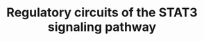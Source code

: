 ---
annotations:
- type: Pathway Ontology
  value: regulatory pathway
- type: Pathway Ontology
  value: Jak-Stat signaling pathway
authors:
- Marvin M2
- DeSl
- Fehrhart
description: STAT3 activation works through phosphorylation on at tyrosine 705 by
  a variety of adaptor kinases (JAK1, JAK2, JAK3, TYK2, SRC), resulting in dimers
  of STAT3 that translocates into the nucleus. Those adaptor kinases can be activated
  by a variety of receptors in response to cytokines or growth factors. Besides, an
  additional phosphate group can be added at serine 727 on each STAT3 (by MAPKs, mTOR,
  PKC), which enhances the transcriptional activity of STAT3 or directs STAT3 towards
  the mitochondria. Inside the nucleus, the STAT3 dimers are regulated by a variety
  of modifying factors, such as acetylation at lysine 685 by histone acetyltransferases,
  methylation at lysine 140 by histone methyltransferases to favor or impair STAT3
  transcriptional activity, respectively. Other regulators of STAT3 include phosphatases
  (such as PTPRD, SOCS3, TRIM28, PIAS3) and miRNAs.
last-edited: 2019-05-23
organisms:
- Homo sapiens
redirect_from:
- /index.php/Pathway:WP4538
- /instance/WP4538
schema-jsonld:
- '@context': https://schema.org/
  '@id': https://wikipathways.github.io/pathways/WP4538.html
  '@type': Dataset
  creator:
    '@type': Organization
    name: WikiPathways
  description: STAT3 activation works through phosphorylation on at tyrosine 705 by
    a variety of adaptor kinases (JAK1, JAK2, JAK3, TYK2, SRC), resulting in dimers
    of STAT3 that translocates into the nucleus. Those adaptor kinases can be activated
    by a variety of receptors in response to cytokines or growth factors. Besides,
    an additional phosphate group can be added at serine 727 on each STAT3 (by MAPKs,
    mTOR, PKC), which enhances the transcriptional activity of STAT3 or directs STAT3
    towards the mitochondria. Inside the nucleus, the STAT3 dimers are regulated by
    a variety of modifying factors, such as acetylation at lysine 685 by histone acetyltransferases,
    methylation at lysine 140 by histone methyltransferases to favor or impair STAT3
    transcriptional activity, respectively. Other regulators of STAT3 include phosphatases
    (such as PTPRD, SOCS3, TRIM28, PIAS3) and miRNAs.
  keywords:
  - MAPK4
  - CSF3R
  - IL15RA
  - MAPK9
  - IL10RB
  - MPL
  - PDGFRB
  - CSF2RB
  - JAK2
  - IL5RA
  - IFNAR1
  - MAPKAP1
  - CNTFR
  - TRIM28
  - PIAS3
  - IL20RA
  - IL6ST
  - F2RL3
  - MAPK3
  - DUSP2
  - IL27RA
  - AGTR1
  - MAPK15
  - IL9R
  - AGTR2
  - PTPRT
  - IFNGR1
  - IL20RB
  - F2R
  - OSMR
  - MAPK14
  - IFNGR2
  - MLST8
  - SOCS3
  - LIFR
  - IFNLR1
  - MTOR
  - IL11RA
  - MAPK7
  - PRKCB
  - MAPK11
  - IL6R
  - F2RL2
  - MAPK6
  - MAPK1
  - IL3RA
  - IL2RG
  - JAK3
  - MAPK10
  - PTPRD
  - IL12RB2
  - GHR
  - MAPK13
  - PDGFRA
  - EGFR
  - SETD7
  - MAPK8
  - IL2RB
  - CSF2RA
  - RICTOR
  - TYK2
  - DEPTOR
  - PTPRC
  - IL22RA1
  - IL7R
  - STMN1
  - MAPK12
  - IL10RA
  - IL2RA
  - CTF1
  - IFNAR2
  - STAT3
  - AKT1S1
  - IL21R
  - RPTOR
  - CREBBP
  - JAK1
  - SRC
  license: CC0
  name: Regulatory circuits of the STAT3 signaling pathway
seo: CreativeWork
title: Regulatory circuits of the STAT3 signaling pathway
wpid: WP4538
---